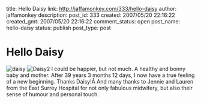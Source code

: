 title: Hello Daisy
link: http://jaffamonkey.com/333/hello-daisy
author: jaffamonkey
description: 
post_id: 333
created: 2007/05/20 22:16:22
created_gmt: 2007/05/20 22:16:22
comment_status: open
post_name: hello-daisy
status: publish
post_type: post

# Hello Daisy

![daisy](http://farm1.static.flickr.com/189/506568660_6b0c5998fa_m.jpg) ![Daisy2](http://farm1.static.flickr.com/226/506568676_5edc19f1f9_m.jpg) I could be happier, but not much. A healthy and bonny baby and mother. After 39 years 3 months 12 days, I now have a true feeling of a new beginning. Thanks Daisy!Â And many thanks to Jennie and Lauren from the East Surrey Hospital for not only fabulous midwifery, but also their sense of humour and personal touch.